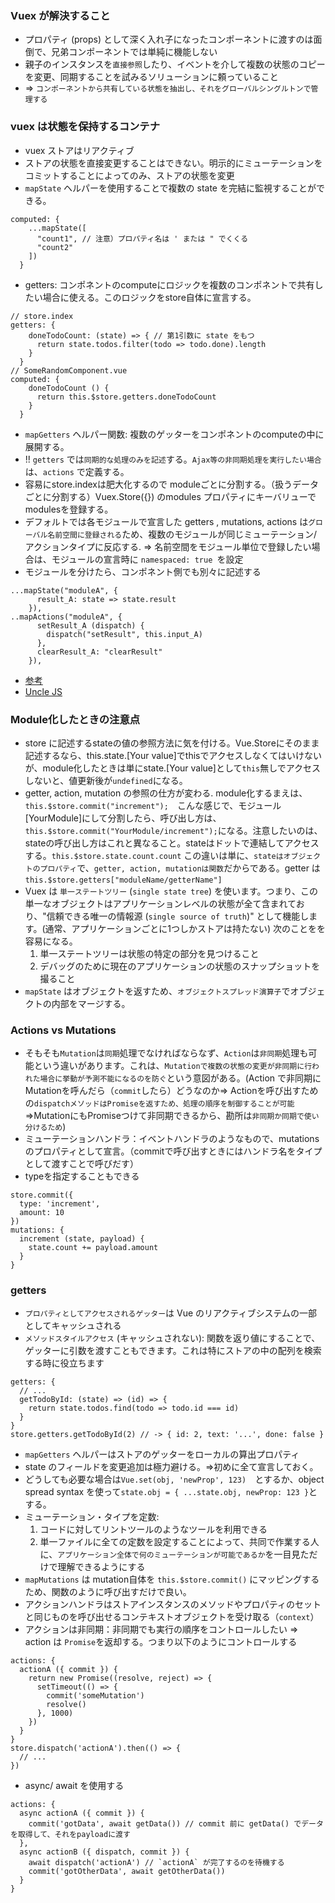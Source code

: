 ### Vuex が解決すること
- プロパティ (props) として深く入れ子になったコンポーネントに渡すのは面倒で、兄弟コンポーネントでは単純に機能しない
- 親子のインスタンスを`直接参照`したり、イベントを介して複数の状態のコピーを変更、同期することを試みるソリューションに頼っていること
- => `コンポーネントから共有している状態を抽出し、それをグローバルシングルトンで管理する`
### vuex は状態を保持するコンテナ
- vuex ストアはリアクティブ
- ストアの状態を直接変更することはできない。明示的にミューテーションをコミットすることによってのみ、ストアの状態を変更
- `mapState` ヘルパーを使用することで複数の state を完結に監視することができる。
```vue
computed: {
    ...mapState([
      "count1", // 注意）プロパティ名は ' または " でくくる
      "count2"
    ])
  }
```
- getters: コンポネントのcomputeにロジックを複数のコンポネントで共有したい場合に使える。このロジックをstore自体に宣言する。
```vue
// store.index
getters: {
    doneTodoCount: (state) => { // 第1引数に state をもつ
      return state.todos.filter(todo => todo.done).length
    }
  }
// SomeRandomComponent.vue
computed: {
    doneTodoCount () {
      return this.$store.getters.doneTodoCount
    }
  }
```
- `mapGetters` ヘルパー関数: 複数のゲッターをコンポネントのcomputeの中に展開する。
- !! `getters` では`同期的な処理のみを記述`する。`Ajax等の非同期処理を実行したい場合`は、`actions` で定義する。
- 容易にstore.indexは肥大化するので moduleごとに分割する。（扱うデータごとに分割する）Vuex.Store({}) のmodules プロパティにキーバリューでmodulesを登録する。
- デフォルトでは各モジュールで宣言した getters , mutations, actions は`グローバル名前空間に登録される`ため、複数のモジュールが同じミューテーション/アクションタイプに反応する. => 名前空間をモジュール単位で登録したい場合は、モジュールの宣言時に `namespaced: true `を設定
- モジュールを分けたら、コンポネント側でも別々に記述する
```vue
...mapState("moduleA", {
      result_A: state => state.result
    }),
..mapActions("moduleA", {
      setResult_A (dispatch) {
        dispatch("setResult", this.input_A)
      },
      clearResult_A: "clearResult"
    }),
```
- [参考](https://qiita.com/nmt1119/items/27ed23e433ec54a9c950)
- [Uncle JS](https://uncle-javascript.com/vuex-modules)
### Module化したときの注意点
- store に記述するstateの値の参照方法に気を付ける。Vue.Storeにそのまま記述するなら、this.state.[Your value]でthisでアクセスしなくてはいけないが、module化したときは単にstate.[Your value]として`this`無しでアクセスしないと、値更新後が`undefined`になる。
- getter,  action, mutation の参照の仕方が変わる. module化するまえは、`this.$store.commit("increment");`　こんな感じで、モジュール[YourModule]にして分割したら、呼び出し方は、`this.$store.commit("YourModule/increment");`になる。注意したいのは、stateの呼び出し方はこれと異なること。stateはドットで連結してアクセスする。`this.$store.state.count.count` この違いは単に、`stateはオブジェクトのプロパティ`で、`getter, action, mutationは関数`だからである。getter は `this.$store.getters["moduleName/getterName"]`
- Vuex は `単一ステートツリー` (`single state tree`) を使います。つまり、この単一なオブジェクトはアプリケーションレベルの状態が全て含まれており、"信頼できる唯一の情報源 (`single source of truth`)" として機能します。(通常、アプリケーションごとに1つしかストアは持たない) 次のことをを容易になる。
    1. 単一ステートツリーは状態の特定の部分を見つけること
    2. デバッグのために現在のアプリケーションの状態のスナップショットを撮ること
- `mapState` はオブジェクトを返すため、`オブジェクトスプレッド演算子`でオブジェクトの内部をマージする。
### Actions vs Mutations
- そもそも`Mutation`は`同期`処理でなければならなず、`Action`は`非同期`処理も可能という違いがあります。これは、`Mutationで複数の状態の変更が非同期に行われた場合に挙動が予測不能になるのを防ぐ`という意図がある。(Action で非同期にMutationを呼んだら（`commit`したら）どうなのか=> Actionを呼び出すための`dispatchメソッドはPromiseを返すため、処理の順序を制御することが可能`=>MutationにもPromiseつけて非同期できるから、勘所は`非同期か同期で使い分けるため`)
- ミューテーションハンドラ：イベントハンドラのようなもので、mutationsのプロパティとして宣言。（commitで呼び出すときにはハンドラ名をタイプとして渡すことで呼びだす）
- typeを指定することもできる
```vue
store.commit({
  type: 'increment',
  amount: 10
})
mutations: {
  increment (state, payload) {
    state.count += payload.amount
  }
}
```
### getters
- `プロパティとしてアクセスされるゲッター`は Vue のリアクティブシステムの一部としてキャッシュされる
- `メソッドスタイルアクセス` (キャッシュされない): 関数を返り値にすることで、ゲッターに引数を渡すこともできます。これは特にストアの中の配列を検索する時に役立ちます
```vue
getters: {
  // ...
  getTodoById: (state) => (id) => {
    return state.todos.find(todo => todo.id === id)
  }
}
store.getters.getTodoById(2) // -> { id: 2, text: '...', done: false }
```
- `mapGetters` ヘルパーはストアのゲッターをローカルの算出プロパティ
- state のフィールドを変更追加は極力避ける。=>初めに全て宣言しておく。
- どうしても必要な場合は`Vue.set(obj, 'newProp', 123)`　とするか、object spread syntax を使って`state.obj = { ...state.obj, newProp: 123 }`とする。
- ミューテーション・タイプを定数: 
    1. コードに対してリントツールのようなツールを利用できる
    2. 単一ファイルに全ての定数を設定することによって、共同で作業する人に、`アプリケーション全体で何のミューテーションが可能であるか`を一目見ただけで理解できるようにする
- `mapMutations` は mutation自体を `this.$store.commit()` にマッピングするため、関数のように呼び出すだけで良い。
- アクションハンドラはストアインスタンスのメソッドやプロパティのセットと同じものを呼び出せるコンテキストオブジェクトを受け取る（`context`）
- アクションは非同期：非同期でも実行の順序をコントロールしたい => action は `Promise`を返却する。つまり以下のようにコントロールする
```vue
actions: {
  actionA ({ commit }) {
    return new Promise((resolve, reject) => {
      setTimeout(() => {
        commit('someMutation')
        resolve()
      }, 1000)
    })
  }
}
store.dispatch('actionA').then(() => {
  // ...
})
```
- async/ await を使用する
```vue 
actions: {
  async actionA ({ commit }) {
    commit('gotData', await getData()) // commit 前に getData() でデータを取得して、それをpayloadに渡す
  },
  async actionB ({ dispatch, commit }) {
    await dispatch('actionA') // `actionA` が完了するのを待機する
    commit('gotOtherData', await getOtherData())
  }
}
```